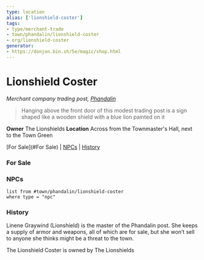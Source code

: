 ```yaml
---
type: location
alias: ['lionshield-coster']
tags: 
- type/merchant-trade
- town/phandalin/lionshield-coster
- org/lionshield-coster
generator: 
- https://donjon.bin.sh/5e/magic/shop.html
---
```

# Lionshield Coster
*Merchant company trading post, [Phandalin](Phandalin.md)*

> Hanging above the front door of this modest trading post is a sign shaped like a wooden shield with a blue lion painted on it

**Owner** The Lionshields
**Location** Across from the Townmaster's Hall, next to the Town Green

[For Sale](#For Sale) | [NPCs](#NPCs) | [History](#History)

### For Sale

### NPCs

```dataview
list from #town/phandalin/lionshield-coster
where type = "npc"
```

### History

Linene Graywind (Lionshield) is the master of the Phandalin post. She keeps a supply of armor and weapons, all of which are for sale, but she won’t sell to anyone she thinks might be a threat to the town.

The Lionshield Coster is owned by The Lionshields
